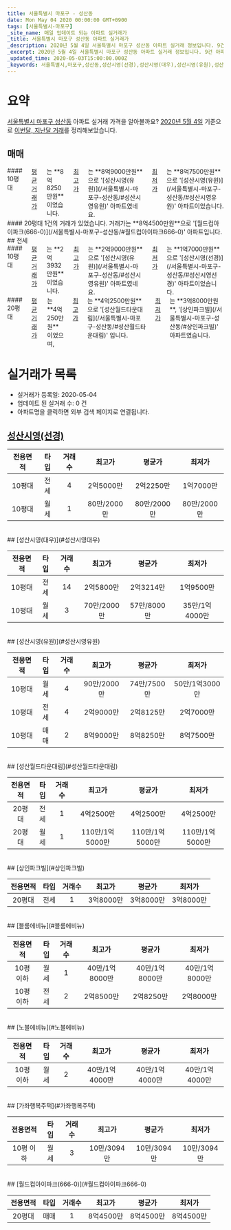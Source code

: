 ```yaml
---
title: 서울특별시 마포구 - 성산동
date: Mon May 04 2020 00:00:00 GMT+0900
tags: [서울특별시-마포구]
_site_name: 매일 업데이트 되는 아파트 실거래가
_title: 서울특별시 마포구 성산동 아파트 실거래가
_description: 2020년 5월 4일 서울특별시 마포구 성산동 아파트 실거래 정보입니다. 9건 아파트 정보가 있습니다.
_excerpt: 2020년 5월 4일 서울특별시 마포구 성산동 아파트 실거래 정보입니다. 9건 아파트 정보가 있습니다.
_updated_time: 2020-05-03T15:00:00.000Z
_keywords: 서울특별시,마포구,성산동,성산시영(선경),성산시영(대우),성산시영(유원),성산월드타운대림,상인파크빌,블룸에비뉴,노블에비뉴,가좌행복주택,월드컵아이파크(666-0)
---
```





# 요약
<ins>서울특별시 마포구 성산동</ins> 아파트 실거래 가격을 알아볼까요? <ins>2020년 5월 4일</ins> 기준으로 <ins>이번달, 지난달 거래</ins>를 정리해보았습니다.

## 매매
<div class="container">
<div class="six columns" markdown="1">
#### 10평대
<ins>평균 거래가</ins>는 **8억8250만원**이었습니다. <ins>최고가</ins>는 **8억9000만원**으로 '[성산시영(유원)](/서울특별시-마포구-성산동/#성산시영유원)' 아파트였네요. <ins>최저가</ins>는 **8억7500만원**으로 '[성산시영(유원)](/서울특별시-마포구-성산동/#성산시영유원)' 아파트이었습니다.
</div>
<div class="six columns" markdown="1">
#### 20평대
1건의 거래가 있었습니다. 거래가는 **8억4500만원**으로 '[월드컵아이파크(666-0)](/서울특별시-마포구-성산동/#월드컵아이파크666-0)' 아파트입니다.
</div>
</div>
## 전세
<div class="container">
<div class="six columns" markdown="1">
#### 10평대
<ins>평균 거래가</ins>는 **2억3932만원**이었습니다. <ins>최고가</ins>는 **2억9000만원**으로 '[성산시영(유원)](/서울특별시-마포구-성산동/#성산시영유원)' 아파트였네요. <ins>최저가</ins>는 **1억7000만원**으로 '[성산시영(선경)](/서울특별시-마포구-성산동/#성산시영선경)' 아파트이었습니다.
</div>
<div class="six columns" markdown="1">
#### 20평대
<ins>평균 거래가</ins>는 **4억250만원**이었으며, <ins>최고가</ins>는 **4억2500만원**으로 '[성산월드타운대림](/서울특별시-마포구-성산동/#성산월드타운대림)' 입니다. <ins>최저가</ins>는 **3억8000만원**, '[상인파크빌](/서울특별시-마포구-성산동/#상인파크빌)' 아파트였습니다.
</div>
</div>



# 실거래가 목록
- 실거래가 등록일: 2020-05-04
- 업데이트 된 실거래 수: 0 건
- 아파트명을 클릭하면 외부 검색 페이지로 연결됩니다.

## [성산시영(선경)](#성산시영선경)

|전용면적|타입|거래수|최고가|평균가|최저가|
|:---:|:---:|:---:|:---:|:---:|:---:|
|10평대|<span class="deal-type-2">전세</span>|4|2억5000만|2억2250만|1억7000만|
|10평대|<span class="deal-type-3">월세</span>|1|80만/2000만|80만/2000만|80만/2000만|

<br/>
## [성산시영(대우)](#성산시영대우)

|전용면적|타입|거래수|최고가|평균가|최저가|
|:---:|:---:|:---:|:---:|:---:|:---:|
|10평대|<span class="deal-type-2">전세</span>|14|2억5800만|2억3214만|1억9500만|
|10평대|<span class="deal-type-3">월세</span>|3|70만/2000만|57만/8000만|35만/1억4000만|

<br/>
## [성산시영(유원)](#성산시영유원)

|전용면적|타입|거래수|최고가|평균가|최저가|
|:---:|:---:|:---:|:---:|:---:|:---:|
|10평대|<span class="deal-type-3">월세</span>|4|90만/2000만|74만/7500만|50만/1억3000만|
|10평대|<span class="deal-type-2">전세</span>|4|2억9000만|2억8125만|2억7000만|
|10평대|<span class="deal-type-1">매매</span>|2|8억9000만|8억8250만|8억7500만|

<br/>
## [성산월드타운대림](#성산월드타운대림)

|전용면적|타입|거래수|최고가|평균가|최저가|
|:---:|:---:|:---:|:---:|:---:|:---:|
|20평대|<span class="deal-type-2">전세</span>|1|4억2500만|4억2500만|4억2500만|
|20평대|<span class="deal-type-3">월세</span>|1|110만/1억5000만|110만/1억5000만|110만/1억5000만|

<br/>
## [상인파크빌](#상인파크빌)

|전용면적|타입|거래수|최고가|평균가|최저가|
|:---:|:---:|:---:|:---:|:---:|:---:|
|20평대|<span class="deal-type-2">전세</span>|1|3억8000만|3억8000만|3억8000만|

<br/>
## [블룸에비뉴](#블룸에비뉴)

|전용면적|타입|거래수|최고가|평균가|최저가|
|:---:|:---:|:---:|:---:|:---:|:---:|
|10평 이하|<span class="deal-type-3">월세</span>|1|40만/1억8000만|40만/1억8000만|40만/1억8000만|
|10평 이하|<span class="deal-type-2">전세</span>|2|2억8500만|2억8250만|2억8000만|

<br/>
## [노블에비뉴](#노블에비뉴)

|전용면적|타입|거래수|최고가|평균가|최저가|
|:---:|:---:|:---:|:---:|:---:|:---:|
|10평 이하|<span class="deal-type-3">월세</span>|2|40만/1억4000만|40만/1억4000만|40만/1억4000만|

<br/>
## [가좌행복주택](#가좌행복주택)

|전용면적|타입|거래수|최고가|평균가|최저가|
|:---:|:---:|:---:|:---:|:---:|:---:|
|10평 이하|<span class="deal-type-3">월세</span>|3|10만/3094만|10만/3094만|10만/3094만|

<br/>
## [월드컵아이파크(666-0)](#월드컵아이파크666-0)

|전용면적|타입|거래수|최고가|평균가|최저가|
|:---:|:---:|:---:|:---:|:---:|:---:|
|20평대|<span class="deal-type-1">매매</span>|1|8억4500만|8억4500만|8억4500만|

<br/>



